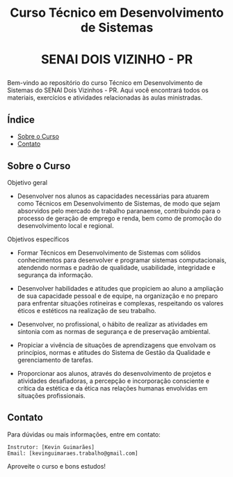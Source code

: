 # <p align="center"> Curso Técnico em Desenvolvimento de Sistemas</p> 
# <p align="center">SENAI DOIS VIZINHO - PR</p>

Bem-vindo ao repositório do curso Técnico em Desenvolvimento de Sistemas do SENAI Dois Vizinhos - PR. Aqui você encontrará todos os materiais, exercícios e atividades relacionadas às aulas ministradas.

## Índice

- [Sobre o Curso](#sobre-o-curso)
- [Contato](#contato)

## Sobre o Curso

Objetivo geral

- Desenvolver nos alunos as capacidades necessárias para atuarem como Técnicos em Desenvolvimento de Sistemas, de modo que sejam absorvidos pelo mercado de trabalho paranaense, contribuindo para o processo de geração de emprego e renda, bem como de promoção do desenvolvimento local e regional.

Objetivos específicos

- Formar Técnicos em Desenvolvimento de Sistemas com sólidos conhecimentos para desenvolver e programar sistemas computacionais, atendendo normas e padrão de qualidade, usabilidade, integridade e segurança da informação.

- Desenvolver habilidades e atitudes que propiciem ao aluno a ampliação de sua capacidade pessoal e de equipe, na organização e no preparo para enfrentar situações rotineiras e complexas, respeitando os valores éticos e estéticos na realização de seu trabalho.

- Desenvolver, no profissional, o hábito de realizar as atividades em sintonia com as normas de segurança e de preservação ambiental.

- Propiciar a vivência de situações de aprendizagens que envolvam os princípios, normas e atitudes do Sistema de Gestão da Qualidade e gerenciamento de tarefas.

- Proporcionar aos alunos, através do desenvolvimento de projetos e atividades desafiadoras, a percepção e incorporação consciente e crítica da estética e da ética nas relações humanas envolvidas em situações profissionais.

## Contato

Para dúvidas ou mais informações, entre em contato:

    Instrutor: [Kevin Guimarães]
    Email: [kevinguimaraes.trabalho@gmail.com]

Aproveite o curso e bons estudos!